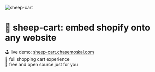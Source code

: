 
![sheep-cart](./assets/sheep-logo.webp)

# 🐑 sheep-cart: embed shopify onto any website

🕹️ live demo: [sheep-cart.chasemoskal.com](https://sheep-cart.chasemoskal.com/)  
🛒 full shopping cart experience  
💖 free and open source just for you  
